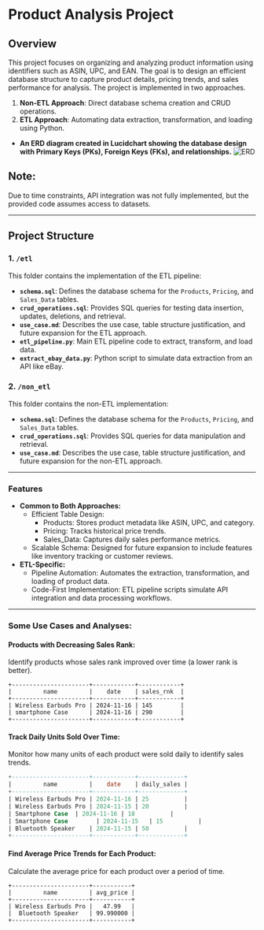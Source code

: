 # Product Analysis Project

## Overview
This project focuses on organizing and analyzing product information using identifiers such as ASIN, UPC, and EAN. The goal is to design an efficient database structure to capture product details, pricing trends, and sales performance for analysis. The project is implemented in two approaches. 
1. **Non-ETL Approach**: Direct database schema creation and CRUD operations.
2. **ETL Approach**: Automating data extraction, transformation, and loading using Python.
- **An ERD diagram created in Lucidchart showing the database design with Primary Keys (PKs), Foreign Keys (FKs), and relationships.**
  ![ERD](https://github.com/user-attachments/assets/c168f172-8edf-4952-ac52-cd0434af23c4)

## Note: 
Due to time constraints, API integration was not fully implemented, but the provided code assumes access to datasets.

---

## Project Structure
### 1. **`/etl`**
This folder contains the implementation of the ETL pipeline:
- **`schema.sql`**: Defines the database schema for the `Products`, `Pricing`, and `Sales_Data` tables.
- **`crud_operations.sql`**: Provides SQL queries for testing data insertion, updates, deletions, and retrieval.
- **`use_case.md`**: Describes the use case, table structure justification, and future expansion for the ETL approach.
- **`etl_pipeline.py`**: Main ETL pipeline code to extract, transform, and load data.
- **`extract_ebay_data.py`**: Python script to simulate data extraction from an API like eBay.

### 2. **`/non_etl`**
This folder contains the non-ETL implementation:
- **`schema.sql`**: Defines the database schema for the `Products`, `Pricing`, and `Sales_Data` tables.
- **`crud_operations.sql`**: Provides SQL queries for data manipulation and retrieval.
- **`use_case.md`**: Describes the use case, table structure justification, and future expansion for the non-ETL approach.

---

### Features
* **Common to Both Approaches:**
  * Efficient Table Design:
    * Products: Stores product metadata like ASIN, UPC, and category.
    * Pricing: Tracks historical price trends.
    * Sales_Data: Captures daily sales performance metrics.
  * Scalable Schema: Designed for future expansion to include features like inventory tracking or customer reviews.
* **ETL-Specific:**
  * Pipeline Automation: Automates the extraction, transformation, and loading of product data.
  * Code-First Implementation: ETL pipeline scripts simulate API integration and data processing workflows.

---
### Some Use Cases and Analyses:
#### Products with Decreasing Sales Rank:
Identify products whose sales rank improved over time (a lower rank is better).
```
+----------------------+------------+------------+
|         name         |    date    | sales_rnk  |
+----------------------+------------+------------+
| Wireless Earbuds Pro | 2024-11-16 | 145        |
| smartphone Case      | 2024-11-16 | 290        |
+----------------------+------------+------------+
```
#### Track Daily Units Sold Over Time:
Monitor how many units of each product were sold daily to identify sales trends.
```sql
+----------------------+------------+-------------+
|         name         |    date    | daily_sales |
+----------------------+------------+-------------+
| Wireless Earbuds Pro | 2024-11-16	| 25          |
| Wireless Earbuds Pro | 2024-11-15	| 20          |
| Smartphone Case  | 2024-11-16	| 18          |
| Smartphone Case	     | 2024-11-15	| 15          |
| Bluetooth Speaker	   | 2024-11-15	| 50          |
+----------------------+------------+-------------+
```
#### Find Average Price Trends for Each Product:
Calculate the average price for each product over a period of time.
```
+----------------------+-----------+
|         name         | avg_price |
+----------------------+-----------+
| Wireless Earbuds Pro |   47.99   |
|  Bluetooth Speaker   | 99.990000 |
+----------------------+-----------+
```
